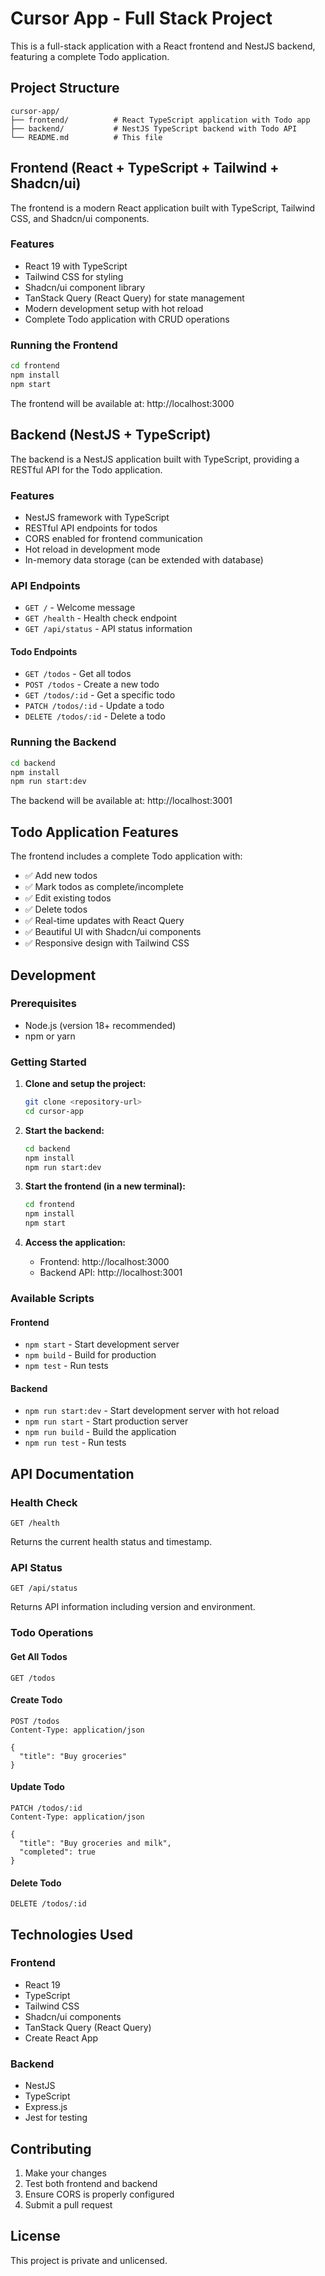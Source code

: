 # Cursor App - Full Stack Project

This is a full-stack application with a React frontend and NestJS backend, featuring a complete Todo application.

## Project Structure

```
cursor-app/
├── frontend/          # React TypeScript application with Todo app
├── backend/           # NestJS TypeScript backend with Todo API
└── README.md          # This file
```

## Frontend (React + TypeScript + Tailwind + Shadcn/ui)

The frontend is a modern React application built with TypeScript, Tailwind CSS, and Shadcn/ui components.

### Features
- React 19 with TypeScript
- Tailwind CSS for styling
- Shadcn/ui component library
- TanStack Query (React Query) for state management
- Modern development setup with hot reload
- Complete Todo application with CRUD operations

### Running the Frontend

```bash
cd frontend
npm install
npm start
```

The frontend will be available at: http://localhost:3000

## Backend (NestJS + TypeScript)

The backend is a NestJS application built with TypeScript, providing a RESTful API for the Todo application.

### Features
- NestJS framework with TypeScript
- RESTful API endpoints for todos
- CORS enabled for frontend communication
- Hot reload in development mode
- In-memory data storage (can be extended with database)

### API Endpoints

- `GET /` - Welcome message
- `GET /health` - Health check endpoint
- `GET /api/status` - API status information

#### Todo Endpoints
- `GET /todos` - Get all todos
- `POST /todos` - Create a new todo
- `GET /todos/:id` - Get a specific todo
- `PATCH /todos/:id` - Update a todo
- `DELETE /todos/:id` - Delete a todo

### Running the Backend

```bash
cd backend
npm install
npm run start:dev
```

The backend will be available at: http://localhost:3001

## Todo Application Features

The frontend includes a complete Todo application with:

- ✅ Add new todos
- ✅ Mark todos as complete/incomplete
- ✅ Edit existing todos
- ✅ Delete todos
- ✅ Real-time updates with React Query
- ✅ Beautiful UI with Shadcn/ui components
- ✅ Responsive design with Tailwind CSS

## Development

### Prerequisites
- Node.js (version 18+ recommended)
- npm or yarn

### Getting Started

1. **Clone and setup the project:**
   ```bash
   git clone <repository-url>
   cd cursor-app
   ```

2. **Start the backend:**
   ```bash
   cd backend
   npm install
   npm run start:dev
   ```

3. **Start the frontend (in a new terminal):**
   ```bash
   cd frontend
   npm install
   npm start
   ```

4. **Access the application:**
   - Frontend: http://localhost:3000
   - Backend API: http://localhost:3001

### Available Scripts

#### Frontend
- `npm start` - Start development server
- `npm build` - Build for production
- `npm test` - Run tests

#### Backend
- `npm run start:dev` - Start development server with hot reload
- `npm run start` - Start production server
- `npm run build` - Build the application
- `npm run test` - Run tests

## API Documentation

### Health Check
```http
GET /health
```
Returns the current health status and timestamp.

### API Status
```http
GET /api/status
```
Returns API information including version and environment.

### Todo Operations

#### Get All Todos
```http
GET /todos
```

#### Create Todo
```http
POST /todos
Content-Type: application/json

{
  "title": "Buy groceries"
}
```

#### Update Todo
```http
PATCH /todos/:id
Content-Type: application/json

{
  "title": "Buy groceries and milk",
  "completed": true
}
```

#### Delete Todo
```http
DELETE /todos/:id
```

## Technologies Used

### Frontend
- React 19
- TypeScript
- Tailwind CSS
- Shadcn/ui components
- TanStack Query (React Query)
- Create React App

### Backend
- NestJS
- TypeScript
- Express.js
- Jest for testing

## Contributing

1. Make your changes
2. Test both frontend and backend
3. Ensure CORS is properly configured
4. Submit a pull request

## License

This project is private and unlicensed.
